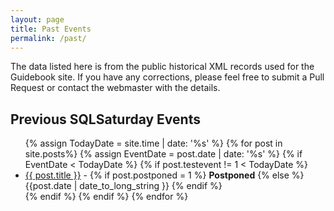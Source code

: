```yaml
---
layout: page
title: Past Events
permalink: /past/
---
```


The data listed here is from the public historical XML records used for the Guidebook site. If you have any corrections, please feel free to submit a Pull Request or contact the webmaster with the details.

## Previous SQLSaturday Events

<ul>
  {% assign TodayDate = site.time | date: '%s' %}
  {% for post in site.posts%}
  {% assign EventDate = post.date | date: '%s' %}
  {% if EventDate < TodayDate %}
    {% if post.testevent != 1 < TodayDate %}
    <li>
        <a href="{{ post.url | absolute_url }}">{{ post.title }}</a> -
        {% if post.postponed = 1 %}
          <b>Postponed</b>
        {% else %}
          {{post.date | date_to_long_string }}
        {% endif %}
      </li>
    {% endif %}
  {% endif %}
  {% endfor %}
  </ul>